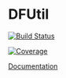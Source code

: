 # DFUtil

[![Build Status](https://github.com/lawless-m/DFUtil.jl/actions/workflows/CI.yml/badge.svg?branch=main)](https://github.com/lawless-m/DFUtil.jl/actions/workflows/CI.yml?query=branch%3Amain)

[![Coverage](https://codecov.io/gh/lawless-m/DFUtil.jl/branch/main/graph/badge.svg)](https://codecov.io/gh/lawless-m/DFUtil.jl)

[Documentation](https://lawless-m.github.io/DFUtil.jl/)

